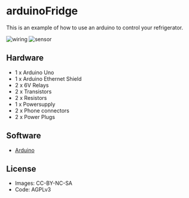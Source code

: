 # arduinoFridge

This is an example of how to use an arduino to control your refrigerator.

 ![wiring](https://raw.github.com/flosse/arduinoFridge/master/img/wiring.jpg)
 ![sensor](https://raw.github.com/flosse/arduinoFridge/master/img/sensor.jpg)


## Hardware

- 1 x Arduino Uno
- 1 x Arduino Ethernet Shield
- 2 x 6V Relays
- 2 x Transistors
- 2 x Resistors
- 1 x Powersupply
- 2 x Phone connectors
- 2 x Power Plugs


## Software

- [Arduino](http://www.arduino.cc/)

## License

- Images: CC-BY-NC-SA
- Code: AGPLv3
